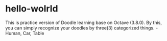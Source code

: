 # hello-wolrld
This is practice version of Doodle learning base on Octave (3.8.0).
By this, you can simply recognize your doodles by three(3) categorized things.
-Human, Car, Table
